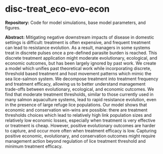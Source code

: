 # disc-treat_eco-evo-econ

**Repository:** Code for model simulations, base model parameters, and figures. 

**Abstract:** Mitigating negative downstream impacts of disease in domestic settings is difficult: treatment is often expensive, and frequent treatment can lead to resistance evolution. As a result, managers in some systems treat in discrete pulses once a pre-defined parasite burden is reached. This discrete treatment application might moderate evolutionary, ecological, and economic outcomes, but has been largely ignored by past work. We create a model which unifies past theoretical work while incorporating discrete, threshold based treatment and host movement patterns which mimic the sea lice-salmon system. We decompose treatment into treatment frequency and treatment efficacy, allowing us to better understand management trade-offs between evolutionary, ecological, and economic outcomes. We find that moderate treatment thresholds, similar to those currently used in many salmon aquaculture systems, lead to rapid resistance evolution, even in the presence of large refuge lice populations. Our model shows that economic and conservation win-wins are possible: there are treatment thresholds choices which lead to relatively high link population sizes and relatively low economic losses, especially when treatment is very effective or treatment is cheap. However, positive evolutionary outcomes are harder to capture, and occur more often when treatment efficacy is low. Capturing positive economic, evolutionary, and conservation outcomes might require management action beyond regulation of lice treatment threshold and minimum treatment efficacy.
